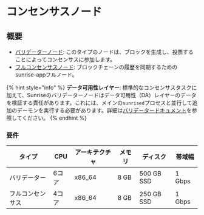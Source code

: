 # コンセンサスノード

## 概要

- [バリデーターノード](../consensus/validator-node.md): このタイプのノードは、ブロックを生成し、投票することによってコンセンサスに参加します。
- [フルコンセンサスノード](../consensus/full-consensus-node.md): ブロックチェーンの履歴を同期するためのsunrise-appフルノード。

{% hint style="info" %}
**データ可用性レイヤー**: 標準的なコンセンサスタスクに加えて、Sunriseのバリデーターノードはデータ可用性（DA）レイヤーのデータを検証する責任があります。これには、メインの`sunrised`プロセスと並行して追加のデーモンを実行する必要があります。詳細は[バリデータードキュメント](../../../build/validators/README.md)を参照してください。
{% endhint %}

### 要件

| タイプ | CPU | アーキテクチャ | メモリ | ディスク | 帯域幅 |
| --- | --- | --- | --- | --- | --- |
| バリデーター | 6コア | x86_64 | 8 GB | 500 GB SSD | 1 Gbps |
| フルコンセンサス | 4コア | x86_64 | 8 GB | 250 GB SSD | 1 Gbps |
